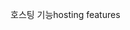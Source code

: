 <span data-ttu-id="f559c-101">호스팅 기능</span><span class="sxs-lookup"><span data-stu-id="f559c-101">hosting features</span></span>
